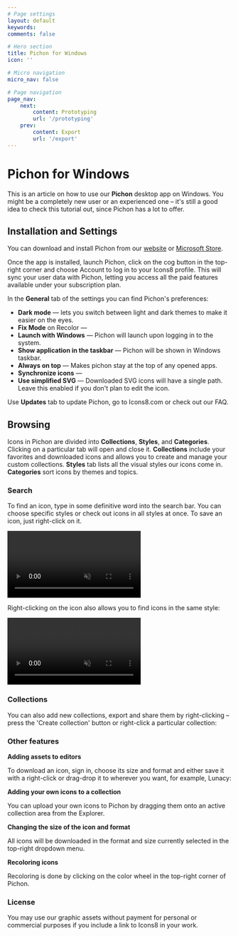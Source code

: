 ```yaml
---
# Page settings
layout: default
keywords:
comments: false

# Hero section
title: Pichon for Windows
icon: ''

# Micro navigation
micro_nav: false

# Page navigation
page_nav:
    next:
        content: Prototyping
        url: '/prototyping'
    prev:
        content: Export
        url: '/export'
---
```


# Pichon for Windows

This is an article on how to use our **Pichon** desktop app on Windows. You might be a completely new user or an experienced one – it's still a good idea to check this tutorial out, since Pichon has a lot to offer.

## Installation and Settings

You can download and install Pichon from our [website](https://icons8.com/app/windows) or [Microsoft Store](https://apps.microsoft.com/store/detail/9NK8T1KSHFFR).

Once the app is installed, launch Pichon, click on the cog button in the top-right corner and choose Account to log in to your Icons8 profile. This will sync your user data with Pichon, letting you access all the paid features available under your subscription plan.

In the **General** tab of the settings you can find Pichon's preferences:

* **Dark mode** — lets you switch between light and dark themes to make it easier on the eyes.
* **Fix Mode** on Recolor —
* **Launch with Windows** — Pichon will launch upon logging in to the system.
* **Show application in the taskbar** — Pichon will be shown in Windows taskbar.
* **Always on top** — Makes pichon stay at the top of any opened apps.
* **Synchronize icons** — 
* **Use simplified SVG** — Downloaded SVG icons will have a single path. Leave this enabled if you don't plan to edit the icon.

Use **Updates** tab to update Pichon, go to Icons8.com or check out our FAQ.

## Browsing

Icons in Pichon are divided into **Collections**, **Styles**, and **Categories**. Clicking on a particular tab will open and close it. **Collections** include your favorites and downloaded icons and allows you to create and manage your custom collections. **Styles** tab lists all the visual styles our icons come in. **Categories** sort icons by themes and topics.

### Search

To find an icon, type in some definitive word into the search bar.  You can choose specific styles or check out icons in all styles at once. To save an icon, just right-click on it.

<video autoplay="" muted="" loop="" playsinline="" width="auto" height="auto"><source src="/public/2.1.Save.mp4" type="video/mp4"></video>

Right-clicking on the icon also allows you to find icons in the same style:

<video autoplay="" muted="" loop="" playsinline="" width="auto" height="auto"><source src="/public/2.2.Styles.mp4" type="video/mp4"></video>

### Collections

You can also add new collections, export and share them by right-clicking – press the 'Create collection' button or right-click a particular collection:

### Other features

**Adding assets to editors**

To download an icon, sign in, choose its size and format and either save it with a right-click or drag-drop it to wherever you want, for example, Lunacy:

**Adding your own icons to a collection**

You can upload your own icons to Pichon by dragging them onto an active collection area from the Explorer.

**Changing the size of the icon and format**

All icons will be downloaded in the format and size currently selected in the top-right dropdown menu.

**Recoloring icons**

Recoloring is done by clicking on the color wheel in the top-right corner of Pichon.

### License

You may use our graphic assets without payment for personal or commercial purposes if you include a link to Icons8 in your work.
